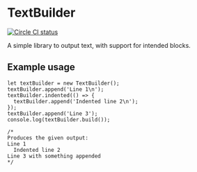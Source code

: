 # TextBuilder

[![Circle CI status](https://circleci.com/gh/fwouts/textbuilder.svg?&style=shield)](https://circleci.com/gh/fwouts/textbuilder)

A simple library to output text, with support for intended blocks.

## Example usage

```
let textBuilder = new TextBuilder();
textBuilder.append('Line 1\n');
textBuilder.indented(() => {
  textBuilder.append('Indented line 2\n');
});
textBuilder.append('Line 3');
console.log(textBuilder.build());

/*
Produces the given output:
Line 1
  Indented line 2
Line 3 with something appended
*/
```

